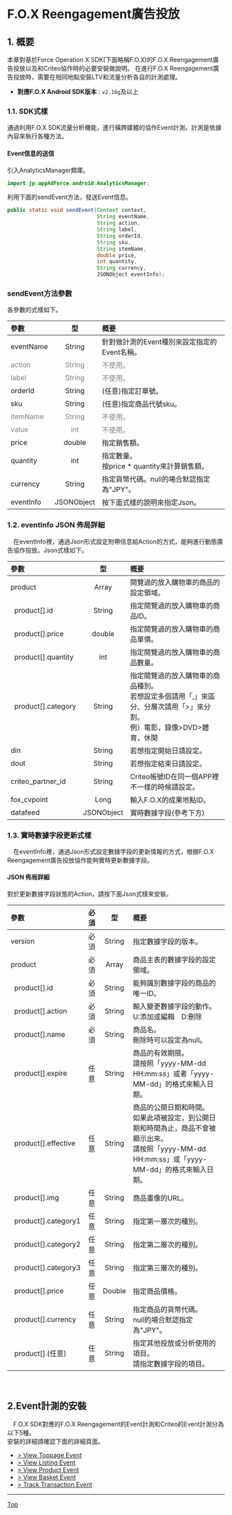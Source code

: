 # F.O.X Reengagement廣告投放

## 1. 概要
本章對基於Force Operation X SDK(下面略稱F.O.X)的F.O.X Reengagement廣告投放以及和Criteo協作時的必要安裝做說明。
在進行F.O.X Reengagement廣告投放時，需要在相同地點安裝LTV和流量分析各自的計測處理。

* **對應F.O.X Android SDK版本** : `v2.16g`及以上

### 1.1.	SDK式樣

通過利用F.O.X SDK流量分析機能，進行橫跨媒體的協作Event計測。計測是依據內容來執行各種方法。

#### Event信息的送信

引入AnalyticsManager類庫。
```java
import jp.appAdForce.android.AnalyticsManager;
```

利用下面的sendEvent方法，發送Event信息。
```java
public static void sendEvent(Context context,
							 String eventName,
							 String action,
							 String label,
							 String orderId,
							 String sku,
							 String itemName,
							 double price,
							 int quantity,
							 String currency,
							 JSONObject eventInfo);
```

### sendEvent方法參數

各參數的式樣如下。

| 參數 | 型 | 概要 |
|:----------|:-----------:|:------------|
|eventName|String|針對做計測的Event種別來設定指定的Event名稱。|
|<span style="color:grey">action|<span style="color:grey">String|<span style="color:grey">不使用。 |
|<span style="color:grey">label	|<span style="color:grey">String|<span style="color:grey">不使用。|
|orderId|String|(任意)指定訂單號。|
|sku	|String|(任意)指定商品代號sku。|
|<span style="color:grey">itemName|<span style="color:grey">String|<span style="color:grey">不使用。|
|<span style="color:grey">value|<span style="color:grey">int|<span style="color:grey">不使用。|
|price|double|	指定銷售額。|
|quantity|int|	指定數量。<br>按price * quantity來計算銷售額。|
|currency|String|指定貨幣代碼。null的場合默認指定為"JPY"。|
|eventInfo|JSONObject|按下面式樣的說明來指定Json。|

### 1.2. eventInfo JSON 佈局詳細
　在eventInfo裡，通過Json形式設定附帶信息給Action的方式，能夠進行動態廣告協作投放。Json式樣如下。

| 參數 | 型 | 概要 |
|:----------|:-----------:|:------------|
|product|Array|閱覽過的放入購物車的商品的設定領域。|
|&nbsp;&nbsp;product[].id|String|指定閱覽過的放入購物車的商品ID。|
|&nbsp;&nbsp;product[].price|double|指定閱覽過的放入購物車的商品單價。|
|&nbsp;&nbsp;product[].quantity|int|指定閱覽過的放入購物車的商品數量。|
|&nbsp;&nbsp;product[].category|String|指定閱覽過的放入購物車的商品種別。<br>若想設定多個請用「,」來區分、分層次請用「>」來分割。<br>例）電影，錄像>DVD>體育，休閑|
|din|String|若想指定開始日請設定。|
|dout|String|若想指定結束日請設定。|
|criteo_partner_id|String|Criteo帳號ID在同一個APP裡不一樣的時候請設定。|
|fox_cvpoint|Long|輸入F.O.X的成果地點ID。|
|datafeed|JSONObject|實時數據字段(參考下方)|

### 1.3. 實時數據字段更新式樣
　在eventInfo裡，通過Json形式設定數據字段的更新情報的方式，根据F.O.X Reengagement廣告投放協作能夠實時更新數據字段。

#### JSON 佈局詳細

對於更新數據字段狀態的Action，請按下面Json式樣來安裝。

| 參數 |必須|型 | 概要 |
|:----------|:-------:|:----:|:------------|
|version|必須|String|指定數據字段的版本。|
|product|必須|Array|商品主表的數據字段的設定領域。|
|&nbsp;&nbsp;product[].id|必須|String|能夠識別數據字段的商品的唯一ID。|
|&nbsp;&nbsp;product[].action|必須|String|輸入變更數據字段的動作。<br>U:添加或編輯　D:刪除|
|&nbsp;&nbsp;product[].name|必須|String|商品名。<br>刪除時可以設定為null。|
|&nbsp;&nbsp;product[].expire|任意|String|商品的有效期限。<br>請按照「yyyy-MM-dd HH:mm:ss」或者「yyyy-MM-dd」的格式來輸入日期。|
|&nbsp;&nbsp;product[].effective|任意|String|商品的公開日期和時間。<br>如果此項被設定，到公開日期和時間為止，商品不會被顯示出來。<br>請按照「yyyy-MM-dd HH:mm:ss」或「yyyy-MM-dd」的格式來輸入日期。|
|&nbsp;&nbsp;product[].img|任意|String|商品畫像的URL。|
|&nbsp;&nbsp;product[].category1|任意|String|指定第一層次的種別。|
|&nbsp;&nbsp;product[].category2|任意|String|指定第二層次的種別。|
|&nbsp;&nbsp;product[].category3|任意|String|指定第三層次的種別。|
|&nbsp;&nbsp;product[].price|任意|Double|指定商品價格。|
|&nbsp;&nbsp;product[].currency|任意|String|指定商品的貨幣代碼。<br>null的場合默認指定為"JPY"。|
|&nbsp;&nbsp;product[].(任意)|任意|String|指定其他投放或分析使用的項目。<br>請指定數據字段的項目。|

　　　　
## 2.Event計測的安裝
　F.O.X SDK對應的F.O.X Reengagement的Event計測和Criteo的Event計測分為以下5種。<br>安裝的詳細請確認下面的詳細頁面。

* [> View Toppage Event](./ViewToppageEvent.md)
* [> View Listing Event](./ViewListingEvent.md)
* [> View Product Event](./ViewProductEvent.md)
* [> View Basket Event](./ViewBasketEvent.md)
* [> Track Transaction Event](./ViewTransactionEvent.md)


---
[Top](/lang/zh-tw/README.md)
